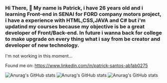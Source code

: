 ### Hi There, 👋 My name is Patrick, i have 26 years old and i learning Front-end in SENAI for FORD company motors project, i have a experience with HTML,CSS,JAVA and C# but i'm updatind my courses because my objective is be a great developer of Front/Back-end. In future i wanna back for college to make upgrade on every thing what i say from be creator and developer of new technology. 

I'm not working in this moment...

Found me on:
https://www.linkedin.com/in/patrick-santos-ab1ab0275


![Anurag's GitHub stats](https://github-readme-stats.vercel.app/api?username=PatrickCSS&show=reviews,discussions_started,discussions_answered,prs_merged,prs_merged_percentage)
![Anurag's GitHub stats](https://github-readme-stats.vercel.app/api?username=PatrickCSS&show_icons=true)
![Anurag's GitHub stats](https://github-readme-stats.vercel.app/api?username=PatrickCSS&show_icons=true&theme=tokyonight)

<!--
**PatrickCSS/PatrickCss** is a ✨ _special_ ✨ repository because its `README.md` (this file) appears on your GitHub profile.

Here are some ideas to get you started:

- 🔭 I’m currently working on ...
- 🌱 I’m currently learning ...
- 👯 I’m looking to collaborate on ...
- 🤔 I’m looking for help with ...
- 💬 Ask me about ...
- 📫 How to reach me: ...
- 😄 Pronouns: ...
- ⚡ Fun fact: ...
-->
